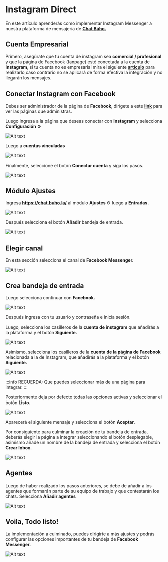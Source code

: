 # Instagram Direct

En este artículo aprenderás como implementar Instagram Messenger a nuestra plataforma de mensajería de **[Chat Búho.](https://buho.la/chat)**

## Cuenta Empresarial
Primero, asegúrate que tu cuenta de instagram sea **comercial / profesional** y que la página de Facebook (fanpage) esté conectada a la cuenta de **Instagram**, si tu cuenta no es empresarial mira el siguiente **[artículo](../mas-articulos/Cambiar-a-cuenta-empresarial-en-Instagram-Direct.md)** para realizarlo,caso contrario no se aplicará de forma efectiva la integración y no llegarán los mensajes.

## Conectar Instagram con Facebook
Debes ser administrador de la página de **Facebook**, dirígete a este **[link](https://www.facebook.com/pages/?category=your_pages)** para ver las páginas que administras.

Luego ingresa a la página que deseas conectar con **Instagram** y selecciona **Configuración** ⚙️

![Alt text](img/Instagram-Direct-01.png)

Luego a **cuentas vinculadas**

![Alt text](img/Instagram-Direct-02.png)

Finalmente, seleccione el botón **Conectar cuenta** y siga los pasos.

![Alt text](img/Instagram-Direct-03.png)

## Módulo Ajustes
Ingresa **https://chat.buho.la/** al módulo **Ajustes** ⚙️ luego a **Entradas.**

![Alt text](img/Instagram-Direct-04.jpg)

Después selecciona el botón **Añadir** bandeja de entrada.

![Alt text](img/Instagram-Direct-05.png)

## Elegir canal
En esta sección selecciona el canal de **Facebook Messenger.**

![Alt text](img/Instagram-Direct-06.jpg)

## Crea bandeja de entrada
Luego selecciona continuar con **Facebook.**

![Alt text](img/Instagram-Direct-07.jpg)

Después ingresa con tu usuario y contraseña e inicia sesión.

Luego, selecciona los casilleros de la **cuenta de instagram** que añadirás a la plataforma y el botón **Siguiente.**

![Alt text](img/Instagram-Direct-08.png)


Asimismo, selecciona los casilleros de la **cuenta de la página de Facebook** relacionada a la de Instagram, que añadirás a la plataforma y el botón **Siguiente.**

![Alt text](img/Instagram-Direct-09.jpg)

:::info RECUERDA:
Que puedes seleccionar más de una página para integrar.
:::

Posteriormente deja por defecto todas las opciones activas y seleccionar el botón **Listo.**

![Alt text](img/Instagram-Direct-10.jpg)

Aparecerá el siguiente mensaje y selecciona el botón **Aceptar.**

Por consiguiente para culminar la creación de tu bandeja de entrada, deberás elegir la página a integrar seleccionando el botón desplegable, asimismo añade un nombre de la bandeja de entrada y selecciona el botón **Crear Inbox.**

![Alt text](img/Instagram-Direct-13.png)

## Agentes
Luego de haber realizado los pasos anteriores, se debe de añadir a los agentes que formarán parte de su equipo de trabajo y que contestarán los chats. Selecciona **Añadir agentes**

![Alt text](img/Instagram-Direct-14.png)

## Voila, Todo listo!
La implementación a culminado, puedes dirigirte a más ajustes y podrás configurar las opciones importantes de tu bandeja de **Facebook Messenger.**

![Alt text](img/Instagram-Direct-15.png)